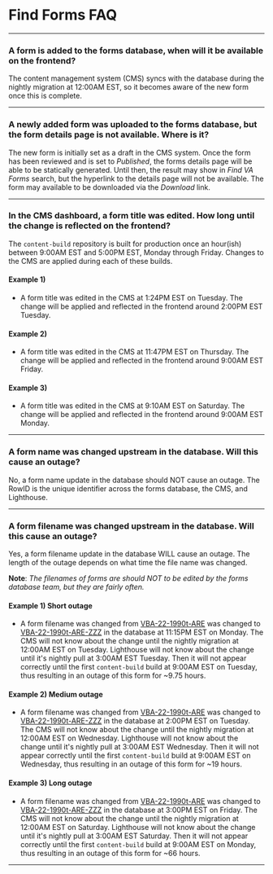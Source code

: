 # Find Forms FAQ
<hr> 

### A form is added to the forms database, when will it be available on the frontend?
The content management system (CMS) syncs with the database during the nightly migration at 12:00AM EST, so it becomes aware of the new form once this is complete. 

<hr> 

### A newly added form was uploaded to the forms database, but the form details page is not available. Where is it?
The new form is initially set as a draft in the CMS system. Once the form has been reviewed and is set to *Published*, the forms details page will be able to be statically generated. Until then, the result may show in *Find VA Forms* search, but the hyperlink to the details page will not be available. The form may available to be downloaded via the *Download* link.

<hr> 

### In the CMS dashboard, a form title was edited. How long until the change is reflected on the frontend?
The `content-build` repository is built for production once an hour(ish) between 9:00AM EST and 5:00PM EST, Monday through Friday. Changes to the CMS are applied during each of these builds. 

#### Example 1) 
  - A form title was edited in the CMS at 1:24PM EST on Tuesday. The change will be applied and reflected in the frontend around 2:00PM EST Tuesday.

#### Example 2) 
  - A form title was edited in the CMS at 11:47PM EST on Thursday. The change will be applied and reflected in the frontend around 9:00AM EST Friday.

#### Example 3)
  - A form title was edited in the CMS at 9:10AM EST on Saturday. The change will be applied and reflected in the frontend around 9:00AM EST Monday.

<hr> 

### A form name was changed upstream in the database. Will this cause an outage?
No, a form name update in the database should NOT cause an outage. The RowID is the unique identifier across the forms database, the CMS, and Lighthouse.

<hr>

### A form filename was changed upstream in the database. Will this cause an outage?
Yes, a form filename update in the database WILL cause an outage. The length of the outage depends on what time the file name was changed. 

**Note**: *The filenames of forms are should NOT to be edited by the forms database team, but they are fairly often.*

#### Example 1) Short outage
  - A form filename was changed from [VBA-22-1990t-ARE](https://www.vba.va.gov/pubs/forms/VBA-22-1990t-ARE.pdf) was changed to [VBA-22-1990t-ARE-ZZZ](https://www.vba.va.gov/pubs/forms/VBA-22-1990t-ARE-ZZZ.pdf) in the database at 11:15PM EST on Monday. The CMS will not know about the change until the nightly migration at 12:00AM EST on Tuesday. Lighthouse will not know about the change until it's nightly pull at 3:00AM EST Tuesday. Then it will not appear correctly until the first `content-build` build at 9:00AM EST on Tuesday, thus resulting in an outage of this form for ~9.75 hours.

#### Example 2) Medium outage
  - A form filename was changed from [VBA-22-1990t-ARE](https://www.vba.va.gov/pubs/forms/VBA-22-1990t-ARE.pdf) was changed to [VBA-22-1990t-ARE-ZZZ](https://www.vba.va.gov/pubs/forms/VBA-22-1990t-ARE-ZZZ.pdf) in the database at 2:00PM EST on Tuesday. The CMS will not know about the change until the nightly migration at 12:00AM EST on Wednesday. Lighthouse will not know about the change until it's nightly pull at 3:00AM EST Wednesday. Then it will not appear correctly until the first `content-build` build at 9:00AM EST on Wednesday, thus resulting in an outage of this form for ~19 hours.

#### Example 3) Long outage
  - A form filename was changed from [VBA-22-1990t-ARE](https://www.vba.va.gov/pubs/forms/VBA-22-1990t-ARE.pdf) was changed to [VBA-22-1990t-ARE-ZZZ](https://www.vba.va.gov/pubs/forms/VBA-22-1990t-ARE-ZZZ.pdf) in the database at 3:00PM EST on Friday. The CMS will not know about the change until the nightly migration at 12:00AM EST on Saturday. Lighthouse will not know about the change until it's nightly pull at 3:00AM EST Saturday. Then it will not appear correctly until the first `content-build` build at 9:00AM EST on Monday, thus resulting in an outage of this form for ~66 hours.

<hr>
